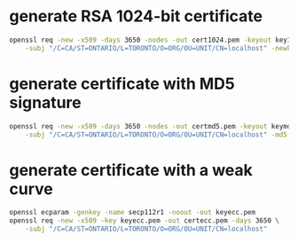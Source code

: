 # generate RSA 1024-bit certificate
```bash
openssl req -new -x509 -days 3650 -nodes -out cert1024.pem -keyout key1024.pem \
    -subj "/C=CA/ST=ONTARIO/L=TORONTO/O=ORG/OU=UNIT/CN=localhost" -newkey rsa:1024
```

# generate certificate with MD5 signature
```bash
openssl req -new -x509 -days 3650 -nodes -out certmd5.pem -keyout keymd5.pem \
    -subj "/C=CA/ST=ONTARIO/L=TORONTO/O=ORG/OU=UNIT/CN=localhost" -md5
```

# generate certificate with a weak curve
```bash
openssl ecparam -genkey -name secp112r1 -noout -out keyecc.pem
openssl req -new -x509 -key keyecc.pem -out certecc.pem -days 3650 \
    -subj "/C=CA/ST=ONTARIO/L=TORONTO/O=ORG/OU=UNIT/CN=localhost"
```
